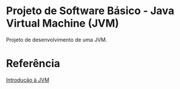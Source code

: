 # Projeto de Software Básico - Java Virtual Machine (JVM)

Projeto de desenvolvimento de uma JVM.


# Referência

[Introducão à JVM](https://www.devmedia.com.br/introducao-ao-java-virtual-machine-jvm/27624)
